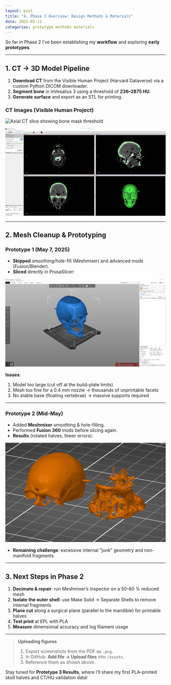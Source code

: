 ```yaml
---
layout: post
title: "4. Phase 2 Overview: Design Methods & Materials"
date: 2025-05-11
categories: prototype methods materials
---
```


So far in Phase 2 I’ve been establishing my **workflow** and exploring **early prototypes**.  

---

## 1. CT → 3D Model Pipeline

1. **Download CT** from the Visible Human Project (Harvard Dataverse) via a custom Python DICOM downloader.  
2. **Segment bone** in InVesalius 3 using a threshold of **236–2875 HU**.  
3. **Generate surface** and export as an STL for printing.  

### CT Images (Visible Human Project)

![Axial CT slice showing bone mask threshold](/assets/ct-axial-bone-mask.png)

![Sagittal CT slice used for STL extraction](/assets/ct-sagittal-view.png)

---

## 2. Mesh Cleanup & Prototyping

### Prototype 1 (May 7, 2025)  
- **Skipped** smoothing/hole-fill (Meshmixer) and advanced mods (Fusion/Blender).  
- **Sliced** directly in PrusaSlicer:  

![Prototype 1 in PrusaSlicer showing oversized and over-detailed mesh](/assets/prototype1-prusaslicer.png)  

**Issues**:  
1. Model too large (cut off at the build-plate limits)  
2. Mesh too fine for a 0.4 mm nozzle → thousands of unprintable facets  
3. No stable base (floating vertebrae) → massive supports required  

---

### Prototype 2 (Mid-May)  
- Added **Meshmixer** smoothing & hole-filling.  
- Performed **Fusion 360** mods before slicing again.  
- **Results** (rotated halves, fewer errors):  

![Prototype 2 cleaned and split halves](/assets/prototype2-cleaned.png)  

- **Remaining challenge**: excessive internal “junk” geometry and non-manifold fragments  

---

## 3. Next Steps in Phase 2

1. **Decimate & repair**: run Meshmixer’s Inspector on a 50–80 % reduced mesh  
2. **Isolate the outer shell**: use Make Solid → Separate Shells to remove internal fragments  
3. **Plane cut** along a surgical plane (parallel to the mandible) for printable halves  
4. **Test print** at EPL with PLA  
5. **Measure** dimensional accuracy and log filament usage  

---

> **Uploading figures**  
> 1. Export screenshots from the PDF as `.png`.  
> 2. In GitHub: **Add file → Upload files** into `/assets`.  
> 3. Reference them as shown above.  

Stay tuned for **Prototype 3 Results**, where I’ll share my first PLA-printed skull halves and CT/HU validation data!  

